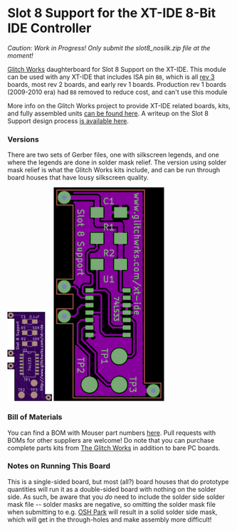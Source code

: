 # Slot 8 Support for the XT-IDE 8-Bit IDE Controller

*Caution: Work in Progress! Only submit the slot8_nosilk.zip file at the moment!*

[Glitch Works](http://www.glitchwrks.com/) daughterboard for Slot 8 Support on the XT-IDE. This module can be used with any XT-IDE that includes ISA pin `B8`, which is all [rev 3](http://www.glitchwrks.com/2016/07/06/xt-ide-rev3) boards, most rev 2 boards, and early rev 1 boards. Production rev 1 boards (2009-2010 era) had `B8` removed to reduce cost, and can't use this module

More info on the Glitch Works project to provide XT-IDE related boards, kits, and fully assembled units [can be found here](http://www.glitchwrks.com/xt-ide). A writeup on the Slot 8 Support design process [is available here](http://www.glitchwrks.com/2017/02/03/slot-8-support).

### Versions

There are two sets of Gerber files, one with silkscreen legends, and one where the legends are done in solder mask relief. The version using solder mask relief is what the Glitch Works kits include, and can be run through board houses that have lousy silkscreen quality.

![Silkscreen Version](https://github.com/glitchwrks/xt_ide_slot_8_support/blob/master/proto.png) ![Solder Mask Relief Version](https://github.com/glitchwrks/xt_ide_slot_8_support/blob/master/proto_nosilk.png)

### Bill of Materials

You can find a BOM with Mouser part numbers [here](https://github.com/glitchwrks/xt_ide_slot_8_support/blob/master/bill_of_materials.md). Pull requests with BOMs for other suppliers are welcome! Do note that you can purchase complete parts kits from [The Glitch Works](http://www.glitchwrks.com/xt_ide/) in addition to bare PC boards.

### Notes on Running This Board

This is a single-sided board, but most (all?) board houses that do prototype quantities will run it as a double-sided board with nothing on the solder side. As such, be aware that you *do* need to include the solder side solder mask file -- solder masks are negative, so omitting the solder mask file when submitting to e.g. [OSH Park](https://oshpark.com) will result in a solid solder side mask, which will get in the through-holes and make assembly more difficult!
